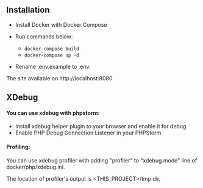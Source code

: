 ## Installation ##

- Install Docker with Docker Compose
- Run commands below:
  - ```docker-compose build```
  - ```docker-compose up -d```

- Rename .env.example to .env.

The site available on http://localhost:8080

## XDebug ##

#### You can use xdebug with phpstorm: ####

- Install xdebug helper plugin to your browser and enable it for debug
- Enable PHP Debug Connection Listener in your PHPStorm

#### Profiling: ####

You can use xdebug profiler with adding "profiler" to "xdebug.mode" line of docker/php/xdebug.ini.

The location of profiler's output is <THIS_PROJECT>/tmp dir.
